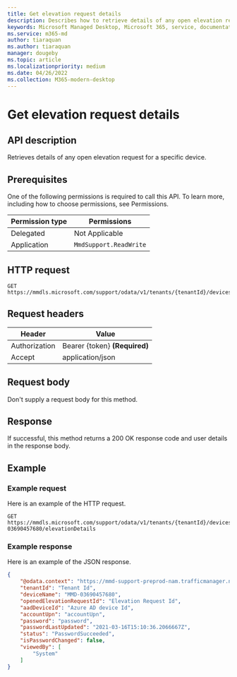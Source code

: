 ```yaml
---
title: Get elevation request details
description: Describes how to retrieve details of any open elevation request for a specific device.
keywords: Microsoft Managed Desktop, Microsoft 365, service, documentation
ms.service: m365-md
author: tiaraquan
ms.author: tiaraquan
manager: dougeby
ms.topic: article
ms.localizationpriority: medium
ms.date: 04/26/2022
ms.collection: M365-modern-desktop
---
```


# Get elevation request details

## API description

Retrieves details of any open elevation request for a specific device.

## Prerequisites

One of the following permissions is required to call this API. To learn more, including how to choose permissions, see Permissions.

| Permission type | Permissions |
| --- | --- |
| Delegated | Not Applicable |
| Application | `MmdSupport.ReadWrite` |

## HTTP request

```http
GET https://mmdls.microsoft.com/support/odata/v1/tenants/{tenantId}/devices/{deviceName}/elevationDetails
```

## Request headers

| Header | Value |
| --- | --- |
| Authorization | Bearer {token} **(Required)** |
| Accept | application/json |

## Request body

Don't supply a request body for this method.

## Response

If successful, this method returns a 200 OK response code and user details in the response body.

## Example

### Example request

Here is an example of the HTTP request.

```http
GET https://mmdls.microsoft.com/support/odata/v1/tenants/{tenantId}/devices/MMD-03690457680/elevationDetails
```

### Example response

Here is an example of the JSON response.

```json
{ 
    "@odata.context": "https://mmd-support-preprod-nam.trafficmanager.net/odata/v1/$metadata#Microsoft.ManagedDesktop.DeviceElevationDetail", 
    "tenantId": "Tenant Id", 
    "deviceName": "MMD-03690457680", 
    "openedElevationRequestId": "Elevation Request Id", 
    "aadDeviceId": "Azure AD device Id", 
    "accountUpn": "accountUpn", 
    "password": "password", 
    "passwordLastUpdated": "2021-03-16T15:10:36.2066667Z", 
    "status": "PasswordSucceeded", 
    "isPasswordChanged": false, 
    "viewedBy": [ 
        "System" 
    ] 
}
```

